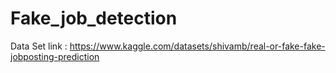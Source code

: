 # Fake_job_detection

Data Set link : https://www.kaggle.com/datasets/shivamb/real-or-fake-fake-jobposting-prediction
